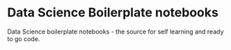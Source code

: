 # Data Science Boilerplate notebooks
Data Science boilerplate notebooks - the source for self learning and ready to go code. 

